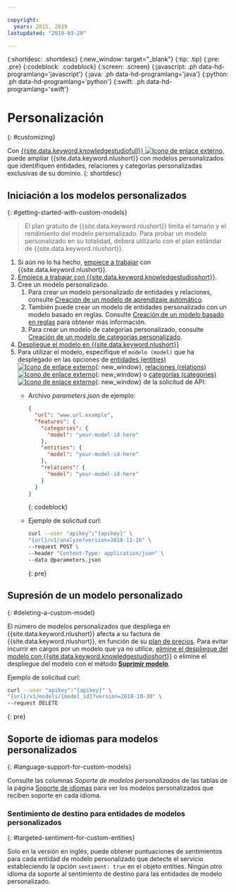 ```yaml
---

copyright:
  years: 2015, 2019
lastupdated: "2019-03-20"

---
```


{:shortdesc: .shortdesc}
{:new_window: target="_blank"}
{:tip: .tip}
{:pre: .pre}
{:codeblock: .codeblock}
{:screen: .screen}
{:javascript: .ph data-hd-programlang='javascript'}
{:java: .ph data-hd-programlang='java'}
{:python: .ph data-hd-programlang='python'}
{:swift: .ph data-hd-programlang='swift'}

# Personalización
{: #customizing}

Con [{{site.data.keyword.knowledgestudiofull}} ![Icono de enlace externo](../../icons/launch-glyph.svg "Icono de enlace externo")](https://www.ibm.com/watson/services/knowledge-studio/), puede ampliar {{site.data.keyword.nlushort}} con modelos personalizados que identifiquen entidades, relaciones y categorías personalizadas exclusivas de su dominio.
{: shortdesc}

## Iniciación a los modelos personalizados
{: #getting-started-with-custom-models}

> El plan gratuito de {{site.data.keyword.nlushort}} limita el tamaño y el rendimiento del modelo personalizado. Para probar un modelo personalizado en su totalidad, deberá utilizarlo con el plan estándar de {{site.data.keyword.nlushort}}.

1. Si aún no lo ha hecho, [empiece a trabajar](/docs/services/natural-language-understanding?topic=natural-language-understanding-getting-started) con {{site.data.keyword.nlushort}}.
2. [Empiece a trabajar con {{site.data.keyword.knowledgestudioshort}}](/docs/services/watson-knowledge-studio?topic=watson-knowledge-studio-wks_tutintro#wks_tutintro).
3. Cree un modelo personalizado.
   1. Para crear un modelo personalizado de entidades y relaciones, consulte [Creación de un modelo de aprendizaje automático](/docs/services/watson-knowledge-studio?topic=watson-knowledge-studio-wks_tutml_intro). 
   2. También puede crear un modelo de entidades personalizado con un modelo basado en reglas. Consulte [Creación de un modelo basado en reglas](/docs/services/watson-knowledge-studio?topic=watson-knowledge-studio-wks_tutrule_intro) para obtener más información.
   3. Para crear un modelo de categorías personalizado, consulte [Creación de un modelo de categorías personalizado](/docs/services/watson-knowledge-studio?topic=watson-knowledge-studio-create-categories-model).
4. [Despliegue el modelo en {{site.data.keyword.nlushort}}](/docs/services/watson-knowledge-studio?topic=watson-knowledge-studio-publish-ml#wks_manlu)
5. Para utilizar el modelo, especifique el `modelo (model)` que ha desplegado en las opciones de [entidades (entities) ![Icono de enlace externo](../../icons/launch-glyph.svg "Icono de enlace externo")](https://{DomainName}/apidocs/natural-language-understanding#entities){: new_window}, [relaciones (relations) ![Icono de enlace externo](../../icons/launch-glyph.svg "Icono de enlace externo")](https://{DomainName}/apidocs/natural-language-understanding#relations){: new_window} o [categorías (categories) ![Icono de enlace externo](../../icons/launch-glyph.svg "Icono de enlace externo")](https://{DomainName}/apidocs/natural-language-understanding#categories){: new_window} de la solicitud de API:
    - Archivo *parameters.json* de ejemplo:

        ```json
        {
          "url": "www.url.example",
          "features": {
            "categories": {
              "model": "your-model-id-here"
            },
            "entities": {
              "model": "your-model-id-here"
            },
            "relations": {
              "model": "your-model-id-here"
            }
          }
        }
        ```
        {: codeblock}

    - Ejemplo de solicitud curl:

        ```bash
        curl --user "apikey":"{apikey}" \
        "{url}/v1/analyze?version=2018-11-16" \
        --request POST \
        --header "Content-Type: application/json" \
        --data @parameters.json
        ```
        {: pre}

## Supresión de un modelo personalizado
{: #deleting-a-custom-model}

El número de modelos personalizados que despliega en {{site.data.keyword.nlushort}} afecta a su factura de {{site.data.keyword.nlushort}}, en función de su [plan de precios](https://www.ibm.com/cloud/watson-natural-language-understanding/pricing). Para evitar incurrir en cargos por un modelo que ya no utilice, [elimine el despliegue del modelo con {{site.data.keyword.knowledgestudioshort}}](/docs/services/watson-knowledge-studio?topic=watson-knowledge-studio-publish-ml#undeploy-view-model) o elimine el despliegue del modelo con el método **[Suprimir modelo](https://{DomainName}/apidocs/natural-language-understanding#delete-model)**.

Ejemplo de solicitud curl:

```bash
curl --user "apikey":"{apikey}" \
"{url}/v1/models/{model_id}?version=2018-10-30" \
--request DELETE
```
{: pre}


## Soporte de idiomas para modelos personalizados
{: #language-support-for-custom-models}

Consulte las columnas *Soporte de modelos personalizados* de las tablas de la página [Soporte de idiomas](/docs/services/natural-language-understanding?topic=natural-language-understanding-language-support) para ver los modelos personalizados que reciben soporte en cada idioma.

### Sentimiento de destino para entidades de modelos personalizados
{: #targeted-sentiment-for-custom-entities}

Solo en la versión en inglés, puede obtener puntuaciones de sentimientos para cada entidad de modelo personalizado que detecte el servicio estableciendo la opción `sentiment: true` en el objeto entities. Ningún otro idioma da soporte al sentimiento de destino para las entidades de modelo personalizado.
